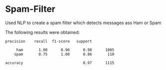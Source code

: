 # Spam-Filter


Used NLP to create a spam filter which detects messages ass Ham or Spam

The following results were obtained:





    precision    recall  f1-score   support

         ham       1.00      0.96      0.98      1005
        spam       0.75      1.00      0.86       110

    accuracy                           0.97      1115
   
